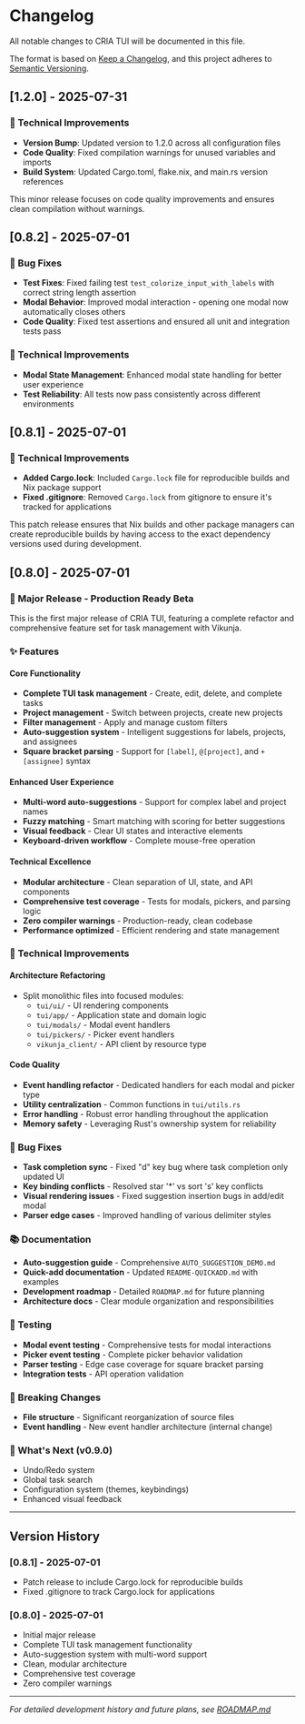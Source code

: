 # Changelog

All notable changes to CRIA TUI will be documented in this file.

The format is based on [Keep a Changelog](https://keepachangelog.com/en/1.0.0/),
and this project adheres to [Semantic Versioning](https://semver.org/spec/v2.0.0.html).

## [1.2.0] - 2025-07-31

### 🔧 Technical Improvements
- **Version Bump**: Updated version to 1.2.0 across all configuration files
- **Code Quality**: Fixed compilation warnings for unused variables and imports
- **Build System**: Updated Cargo.toml, flake.nix, and main.rs version references

This minor release focuses on code quality improvements and ensures clean compilation without warnings.

## [0.8.2] - 2025-07-01

### 🐛 Bug Fixes
- **Test Fixes**: Fixed failing test `test_colorize_input_with_labels` with correct string length assertion
- **Modal Behavior**: Improved modal interaction - opening one modal now automatically closes others
- **Code Quality**: Fixed test assertions and ensured all unit and integration tests pass

### 🔧 Technical Improvements
- **Modal State Management**: Enhanced modal state handling for better user experience
- **Test Reliability**: All tests now pass consistently across different environments

## [0.8.1] - 2025-07-01

### 🔧 Technical Improvements
- **Added Cargo.lock**: Included `Cargo.lock` file for reproducible builds and Nix package support
- **Fixed .gitignore**: Removed `Cargo.lock` from gitignore to ensure it's tracked for applications

This patch release ensures that Nix builds and other package managers can create reproducible builds by having access to the exact dependency versions used during development.

## [0.8.0] - 2025-07-01

### 🎉 Major Release - Production Ready Beta

This is the first major release of CRIA TUI, featuring a complete refactor and comprehensive feature set for task management with Vikunja.

### ✨ Features

#### Core Functionality
- **Complete TUI task management** - Create, edit, delete, and complete tasks
- **Project management** - Switch between projects, create new projects
- **Filter management** - Apply and manage custom filters
- **Auto-suggestion system** - Intelligent suggestions for labels, projects, and assignees
- **Square bracket parsing** - Support for `[label]`, `@[project]`, and `+[assignee]` syntax

#### Enhanced User Experience
- **Multi-word auto-suggestions** - Support for complex label and project names
- **Fuzzy matching** - Smart matching with scoring for better suggestions
- **Visual feedback** - Clear UI states and interactive elements
- **Keyboard-driven workflow** - Complete mouse-free operation

#### Technical Excellence
- **Modular architecture** - Clean separation of UI, state, and API components
- **Comprehensive test coverage** - Tests for modals, pickers, and parsing logic
- **Zero compiler warnings** - Production-ready, clean codebase
- **Performance optimized** - Efficient rendering and state management

### 🔧 Technical Improvements

#### Architecture Refactoring
- Split monolithic files into focused modules:
  - `tui/ui/` - UI rendering components
  - `tui/app/` - Application state and domain logic
  - `tui/modals/` - Modal event handlers
  - `tui/pickers/` - Picker event handlers
  - `vikunja_client/` - API client by resource type

#### Code Quality
- **Event handling refactor** - Dedicated handlers for each modal and picker type
- **Utility centralization** - Common functions in `tui/utils.rs`
- **Error handling** - Robust error handling throughout the application
- **Memory safety** - Leveraging Rust's ownership system for reliability

### 🐛 Bug Fixes
- **Task completion sync** - Fixed "d" key bug where task completion only updated UI
- **Key binding conflicts** - Resolved star '*' vs sort 's' key conflicts
- **Visual rendering issues** - Fixed suggestion insertion bugs in add/edit modal
- **Parser edge cases** - Improved handling of various delimiter styles

### 📚 Documentation
- **Auto-suggestion guide** - Comprehensive `AUTO_SUGGESTION_DEMO.md`
- **Quick-add documentation** - Updated `README-QUICKADD.md` with examples
- **Development roadmap** - Detailed `ROADMAP.md` for future planning
- **Architecture docs** - Clear module organization and responsibilities

### 🧪 Testing
- **Modal event testing** - Comprehensive tests for modal interactions
- **Picker event testing** - Complete picker behavior validation
- **Parser testing** - Edge case coverage for square bracket parsing
- **Integration tests** - API operation validation

### 🔄 Breaking Changes
- **File structure** - Significant reorganization of source files
- **Event handling** - New event handler architecture (internal change)

### 🎯 What's Next (v0.9.0)
- Undo/Redo system
- Global task search
- Configuration system (themes, keybindings)
- Enhanced visual feedback

---

## Version History

### [0.8.1] - 2025-07-01
- Patch release to include Cargo.lock for reproducible builds
- Fixed .gitignore to track Cargo.lock for applications

### [0.8.0] - 2025-07-01
- Initial major release
- Complete TUI task management functionality
- Auto-suggestion system with multi-word support
- Clean, modular architecture
- Comprehensive test coverage
- Zero compiler warnings

---

*For detailed development history and future plans, see [ROADMAP.md](ROADMAP.md)*
